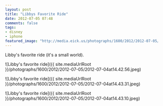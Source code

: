 ```yaml
---
layout: post
title: "Libbys Favorite Ride"
date: 2012-07-05 07:48
comments: false
tags: 
- disney
- iphone
featured_image: "http://media.eick.us/photographs/1600/2012/2012-07-05/2012-07-04at14.43.10.jpeg"
---
```

Libby's favorite ride (it's a small world).

![Libby's favorite ride]({{ site.mediaUrlRoot }}/photographs/1600/2012/2012-07-05/2012-07-04at14.42.56.jpeg)


![Libby's favorite ride]({{ site.mediaUrlRoot }}/photographs/1600/2012/2012-07-05/2012-07-04at14.43.31.jpeg)


![Libby's favorite ride]({{ site.mediaUrlRoot }}/photographs/1600/2012/2012-07-05/2012-07-04at14.43.10.jpeg)

